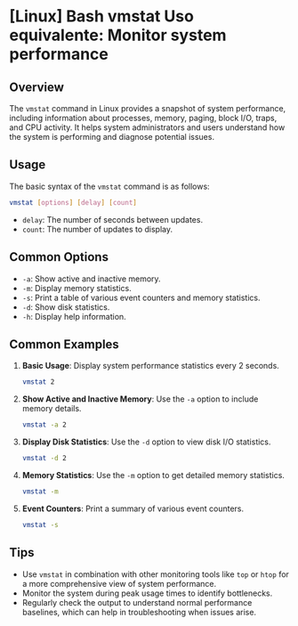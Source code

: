 # [Linux] Bash vmstat Uso equivalente: Monitor system performance

## Overview
The `vmstat` command in Linux provides a snapshot of system performance, including information about processes, memory, paging, block I/O, traps, and CPU activity. It helps system administrators and users understand how the system is performing and diagnose potential issues.

## Usage
The basic syntax of the `vmstat` command is as follows:

```bash
vmstat [options] [delay] [count]
```

- `delay`: The number of seconds between updates.
- `count`: The number of updates to display.

## Common Options
- `-a`: Show active and inactive memory.
- `-m`: Display memory statistics.
- `-s`: Print a table of various event counters and memory statistics.
- `-d`: Show disk statistics.
- `-h`: Display help information.

## Common Examples

1. **Basic Usage**: Display system performance statistics every 2 seconds.
   ```bash
   vmstat 2
   ```

2. **Show Active and Inactive Memory**: Use the `-a` option to include memory details.
   ```bash
   vmstat -a 2
   ```

3. **Display Disk Statistics**: Use the `-d` option to view disk I/O statistics.
   ```bash
   vmstat -d 2
   ```

4. **Memory Statistics**: Use the `-m` option to get detailed memory statistics.
   ```bash
   vmstat -m
   ```

5. **Event Counters**: Print a summary of various event counters.
   ```bash
   vmstat -s
   ```

## Tips
- Use `vmstat` in combination with other monitoring tools like `top` or `htop` for a more comprehensive view of system performance.
- Monitor the system during peak usage times to identify bottlenecks.
- Regularly check the output to understand normal performance baselines, which can help in troubleshooting when issues arise.
